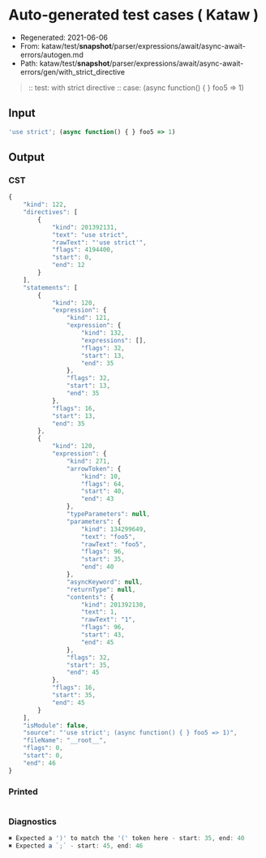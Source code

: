# Auto-generated test cases ( Kataw )
- Regenerated: 2021-06-06
- From: kataw/test/__snapshot__/parser/expressions/await/async-await-errors/autogen.md
- Path: kataw/test/__snapshot__/parser/expressions/await/async-await-errors/gen/with_strict_directive
> :: test: with strict directive
> :: case: (async function() { } foo5 => 1)
## Input

`````js
'use strict'; (async function() { } foo5 => 1)
`````
## Output

### CST

```javascript
{
    "kind": 122,
    "directives": [
        {
            "kind": 201392131,
            "text": "use strict",
            "rawText": "'use strict'",
            "flags": 4194400,
            "start": 0,
            "end": 12
        }
    ],
    "statements": [
        {
            "kind": 120,
            "expression": {
                "kind": 121,
                "expression": {
                    "kind": 132,
                    "expressions": [],
                    "flags": 32,
                    "start": 13,
                    "end": 35
                },
                "flags": 32,
                "start": 13,
                "end": 35
            },
            "flags": 16,
            "start": 13,
            "end": 35
        },
        {
            "kind": 120,
            "expression": {
                "kind": 271,
                "arrowToken": {
                    "kind": 10,
                    "flags": 64,
                    "start": 40,
                    "end": 43
                },
                "typeParameters": null,
                "parameters": {
                    "kind": 134299649,
                    "text": "foo5",
                    "rawText": "foo5",
                    "flags": 96,
                    "start": 35,
                    "end": 40
                },
                "asyncKeyword": null,
                "returnType": null,
                "contents": {
                    "kind": 201392130,
                    "text": 1,
                    "rawText": "1",
                    "flags": 96,
                    "start": 43,
                    "end": 45
                },
                "flags": 32,
                "start": 35,
                "end": 45
            },
            "flags": 16,
            "start": 35,
            "end": 45
        }
    ],
    "isModule": false,
    "source": "'use strict'; (async function() { } foo5 => 1)",
    "fileName": "__root__",
    "flags": 0,
    "start": 0,
    "end": 46
}
```

### Printed

```javascript

```

### Diagnostics

```javascript
✖ Expected a ')' to match the '(' token here - start: 35, end: 40
✖ Expected a `;` - start: 45, end: 46

```

